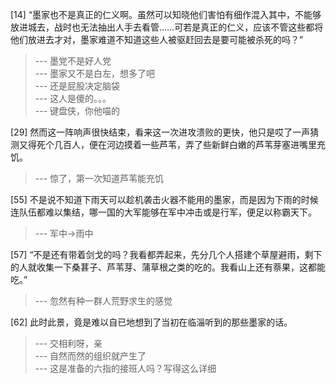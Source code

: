 
[14] “墨家也不是真正的仁义啊。虽然可以知晓他们害怕有细作混入其中，不能够放进城去，战时也无法抽出人手去看管……可若是真正的仁义，应该不管这些都将他们放进去才对，墨家难道不知道这些人被驱赶回去是要可能被杀死的吗？”
>--- 墨党不是好人党<br>
>--- 墨家又不是白左，想多了吧<br>
>--- 还是屁股决定脑袋<br>
>--- 这人是傻的。。。<br>
>--- 键盘侠，你他喵的<br>

[29] 然而这一阵响声很快结束，看来这一次进攻溃败的更快，他只是哎了一声猜测又得死个几百人，便在河边摸着一些芦苇，弄了些新鲜白嫩的芦苇芽塞进嘴里充饥。
>--- 惊了，第一次知道芦苇能充饥<br>

[55] 不是说不知道下雨天可以趁机袭击火器不能用的墨家，而是因为下雨的时候连队伍都难以集结，哪一国的大军能够在军中冲击或是行军，便足以称霸天下。
>--- 军中→雨中<br>

[57] “不是还有带着剑戈的吗？我看都弄起来，先分几个人搭建个草屋避雨，剩下的人就收集一下桑葚子、芦苇芽、蒲草根之类的吃的。我看山上还有萘果，这都能吃。”
>--- 忽然有种一群人荒野求生的感觉<br>

[62] 此时此景，竟是难以自已地想到了当初在临淄听到的那些墨家的话。
>--- 交相利呀，亲<br>
>--- 自然而然的组织就产生了<br>
>--- 这是准备的六指的接班人吗？写得这么详细<br>
